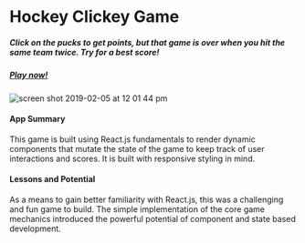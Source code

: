 # Hockey Clickey Game

##### Click on the pucks to get points, but that game is over when you hit the same team twice. Try for a best score!

##### [Play now!](https://futurethang.github.io/Hockey-Clicky/)

![screen shot 2019-02-05 at 12 01 44 pm](https://user-images.githubusercontent.com/17099707/52300891-e8622200-293d-11e9-808f-d7e61238b457.png)

#### App Summary

This game is built using React.js fundamentals to render dynamic components that mutate the state of the game to keep track of user interactions and scores. It is built with responsive styling in mind.

#### Lessons and Potential

As a means to gain better familiarity with React.js, this was a challenging and fun game to build. The simple implementation of the core game mechanics introduced the powerful potential of component and state based development. 
